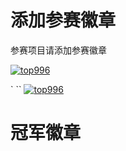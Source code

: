 # 添加参赛徽章

参赛项目请添加参赛徽章

[![top996](https://img.shields.io/badge/link-top996-red.svg)](https://github.com/top996/top.996)

` `` 
[![top996](https://img.shields.io/badge/link-top996-red.svg)](https://github.com/top996/top.996)

# 冠军徽章

